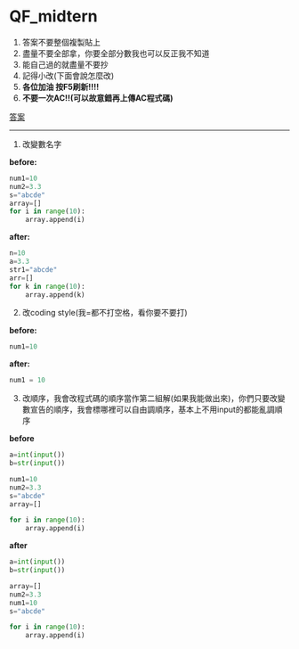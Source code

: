 # QF_midtern

1. 答案不要整個複製貼上
2. 盡量不要全部拿，你要全部分數我也可以反正我不知道
3. 能自己過的就盡量不要抄
4. 記得小改(下面會說怎麼改)
5. **各位加油 按F5刷新!!!!**
6. **不要一次AC!!(可以故意錯再上傳AC程式碼)**

[答案](https://github.com/sheng12077/QF_midtern/blob/main/ans.md)

***

1. 改變數名字

 
**before:**
```py
num1=10
num2=3.3
s="abcde"
array=[]
for i in range(10):
    array.append(i)
```

**after:**
```py
n=10
a=3.3
str1="abcde"
arr=[]
for k in range(10):
    array.append(k)
```

2. 改coding style(我=都不打空格，看你要不要打)

**before:**
```py
num1=10
```

**after:**
```py
num1 = 10
```

3. 改順序，我會改程式碼的順序當作第二組解(如果我能做出來)，你們只要改變數宣告的順序，我會標哪裡可以自由調順序，基本上不用input的都能亂調順序

**before**
```py
a=int(input())
b=str(input())

num1=10
num2=3.3
s="abcde"
array=[]

for i in range(10):
    array.append(i)
```

**after**
```py
a=int(input())
b=str(input())

array=[]
num2=3.3
num1=10
s="abcde"

for i in range(10):
    array.append(i)
```

